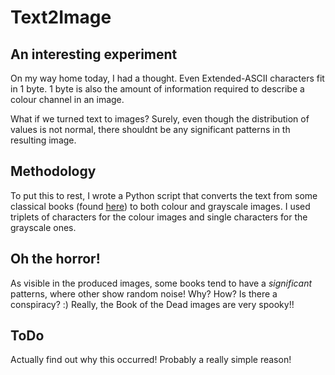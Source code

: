 # Text2Image

## An interesting experiment

On my way home today, I had a thought. Even Extended-ASCII characters fit in 1 byte. 1 byte is also the amount of information required to describe a colour channel in an image.

What if we turned text to images? Surely, even though the distribution of values is not normal, there shouldnt be any significant patterns in th resulting image.

## Methodology

To put this to rest, I wrote a Python script that converts the text from some classical books (found [here](http://www.textfiles.com/etext/)) to both colour and grayscale images.
I used triplets of characters for the colour images and single characters for the grayscale ones.

## Oh the horror!

As visible in the produced images, some books tend to have a *significant* patterns, where other show random noise! Why? How? Is there a conspiracy? :)
Really, the Book of the Dead images are very spooky!!

## ToDo

Actually find out why this occurred! Probably a really simple reason!
